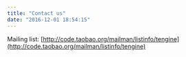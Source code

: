 ```yaml
---
title: "Contact us"
date: "2016-12-01 18:54:15"
---
```



Mailing list: [http://code.taobao.org/mailman/listinfo/tengine](http://code.taobao.org/mailman/listinfo/tengine)

